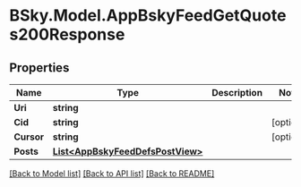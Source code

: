 # BSky.Model.AppBskyFeedGetQuotes200Response

## Properties

Name | Type | Description | Notes
------------ | ------------- | ------------- | -------------
**Uri** | **string** |  | 
**Cid** | **string** |  | [optional] 
**Cursor** | **string** |  | [optional] 
**Posts** | [**List&lt;AppBskyFeedDefsPostView&gt;**](AppBskyFeedDefsPostView.md) |  | 

[[Back to Model list]](../README.md#documentation-for-models) [[Back to API list]](../README.md#documentation-for-api-endpoints) [[Back to README]](../README.md)

